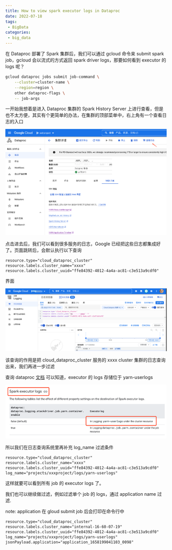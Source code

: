 ```yaml
---
title: How to view spark executor logs in Dataproc
date: 2022-07-18
tags:
 - BigData
categories: 
 - big_data
---
```


在 Dataproc 部署了 Spark 集群后，我们可以通过 gcloud 命令来 submit spark job，gcloud 会以流式的方式返回 spark driver logs，那要如何看到 executor 的 logs 呢？
```bash
gcloud dataproc jobs submit job-command \
    --cluster=cluster-name \
    --region=region \
    other dataproc-flags \
    -- job-args
```

一开始我想着是进入 Dataproc 集群的 Spark History Server 上进行查看，但是也不太方便，其实有个更简单的办法，在集群的顶部菜单中，右上角有一个查看日志的入口

![img.png](./image/dataproc_logs.png)

点击进去后，我们可以看到很多服务的日志，Google 已经把这些日志都集成好了。页面跳转后，会默认执行以下查询
```config
resource.type="cloud_dataproc_cluster"
resource.labels.cluster_name="xxxx"
resource.labels.cluster_uuid="ffe84392-4012-4a4a-ac81-c3e513a9cdf0"
```
界面

![img.png](./image/logging_page.png)

该查询的作用是把 cloud_dataproc_cluster 服务的 xxxx cluster 集群的日志查询出来，我们再进一步过滤

查询 dataproc [文档](https://cloud.google.com/dataproc/docs/guides/dataproc-job-output#spark_executor_logs) 可以知道，executor 的 logs 存储位于 yarn-userlogs

![img.png](./image/dataproc_logs_setting.png)

所以我们在日志查询系统里再补充 log_name 过滤条件
```config
resource.type="cloud_dataproc_cluster"
resource.labels.cluster_name="xxxx"
resource.labels.cluster_uuid="ffe84392-4012-4a4a-ac81-c3e513a9cdf0"
log_name="projects/xxxproject/logs/yarn-userlogs"
```

这样就要可以看到所有 job 的 executor logs 了。

我们也可以继续做过滤，例如过滤单个 job 的 logs，通过 application name 过滤.

note: application 在 gloud submit job 后会打印在命令行中

```config
resource.type="cloud_dataproc_cluster"
resource.labels.cluster_name="internal-16-60-07-19"
resource.labels.cluster_uuid="ffe84392-4012-4a4a-ac81-c3e513a9cdf0"
log_name="projects/xxxproject/logs/yarn-userlogs"
jsonPayload.application="application_1658199041103_0098"
```

